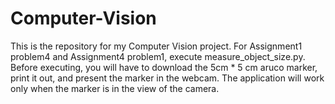 # Computer-Vision
This is the repository for my Computer Vision project.
For Assignment1 problem4 and Assignment4 problem1, execute measure_object_size.py. Before executing, you will have to download the 5cm * 5 cm aruco marker, print it out, and present the marker in the webcam. The application will work only when the marker is in the view of the camera. 
